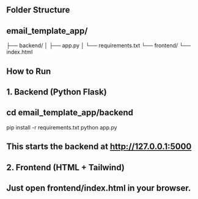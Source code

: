 ## Folder Structure ##
## email_template_app/
├── backend/
│   ├── app.py
│   └── requirements.txt
└── frontend/
    └── index.html
  ##

  ## How to Run ##

  ## 1. Backend (Python Flask) ##

  ## cd email_template_app/backend
pip install -r requirements.txt
python app.py
##

## This starts the backend at http://127.0.0.1:5000 ##
## 2. Frontend (HTML + Tailwind) ##
## Just open frontend/index.html in your browser. ##
